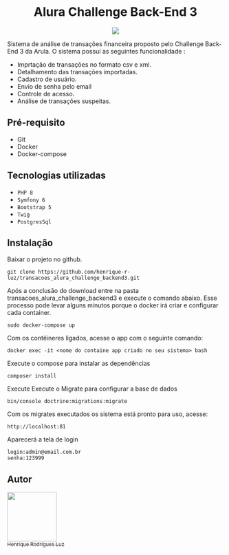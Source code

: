 <h1 align="center"!>Alura Challenge Back-End 3</h1>

<p align="center">
<img src="http://img.shields.io/static/v1?label=STATUS&message=EM%20DESENVOLVIMENTO&color=GREEN&style=for-the-badge"/>
</p>

Sistema de análise de transações financeira proposto pelo Challenge Back-End 3 da Arula. O sistema possui as seguintes funcionalidade :

 - Imprtação de transações no formato csv e xml.
 - Detalhamento das transações importadas.
 - Cadastro de usuário.
 - Envio de senha pelo email
 - Controle de acesso.
 - Análise de transações suspeitas.

 ## Pré-requisito
   - Git
   - Docker
   - Docker-compose

## Tecnologias utilizadas

- ``PHP 8``
- ``Symfony 6``
- ``Bootstrap 5``
- ``Twig``
- ``PostgresSql``

## Instalação
 Baixar o projeto no github.
 ~~~
 git clone https://github.com/henrique-r-luz/transacoes_alura_challenge_backend3.git
 ~~~ 
 Após a conclusão do download entre na pasta transacoes_alura_challenge_backend3 e execute o comando abaixo.
 Esse processo pode levar alguns minutos porque o docker irá criar e configurar
 cada container. 
 ~~~
 sudo docker-compose up
 ~~~ 
 Com os contêineres ligados, acesse o app com o seguinte comando:
 ~~~
 docker exec -it <nome do containe app criado no seu sistema> bash
 ~~~
 Execute o compose para instalar as dependências
 ~~~
 composer install
 ~~~
 Execute Execute o Migrate para configurar a base de dados 
 ~~~
 bin/console doctrine:migrations:migrate
 ~~~
 Com os migrates executados os sistema está pronto para uso, acesse:
 ~~~
 http://localhost:81
 ~~~
 Aparecerá a tela de login
 ~~~
 login:admin@email.com.br
 senha:123999
 ~~~
 
 
 
  ## Autor

 [<img src="https://user-images.githubusercontent.com/12544898/174133076-fc3467c3-3908-436f-af3d-2635e4312180.png" width=115><br><sub>Henrique Rodrigues Luz</sub>](https://github.com/henrique-r-luz) 



 
